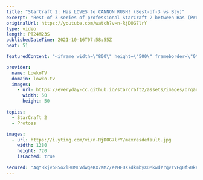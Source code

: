 ```yaml
---
title: "StarCraft 2: Has LOVES to CANNON RUSH! (Best-of-3 vs Bly)"
excerpt: "Best-of-3 series of professional StarCraft 2 between Has (Protoss) and Bly (Zerg). These two pro players like to play the game differently than pretty much every other progamer.  Support my work on Patreon: http://www.patreon.com/lowkotv Become a YouTube member: https://lowko.tv/join  My second channel:"
originalUrl: https://youtube.com/watch?v=n-RjDOG7lrY
type: video
length: PT24M23S
publishedDateTime: 2021-10-16T07:58:55Z
heat: 51

featuredContent: "<iframe width=\"800\" height=\"500\" frameborder=\"0\" src=\"https://www.youtube.com/embed/n-RjDOG7lrY\" allow=\"accelerometer; autoplay; encrypted-media; gyroscope; picture-in-picture\" allowfullscreen></iframe>"

provider:
  name: LowkoTV
  domain: lowko.tv
  images:
    - url: https://everyday-cc.github.io/starcraft2/assets/images/organizations/lowko.tv-50x50.jpg
      width: 50
      height: 50

topics:
  - StarCraft 2
  - Protoss

images:
  - url: https://i.ytimg.com/vi/n-RjDOG7lrY/maxresdefault.jpg
    width: 1280
    height: 720
    isCached: true

secured: "AqYBkjvb85o2lB0MLVdwgeRX7aMZ/ezHFUX7dkmbyXDMkwdzrqvzVEg0fS0kPDeCIL8xujRU+HZI6NaNlP5msV38WYA9FIE5HItX4HyEreFKUhO6XuEEvf5G4OTpBVgodmaJG41ryl3KjUOCP2Ixgx697mPAUwztidYDtdAsZbiJ5zvgz5MzW9Whz4RxZHJswZR4f3lIdYATgwKHGtpfKp3BNKf4FHmIxmmcGVzwCwykQ8rUAW0ICw1wpCBwRkiASH6YuT/nIlnExADzAgF+YG4oULccBf8QH/DUAq2HmURuNnfc3qiR2bSKi0spnl6FONE5jreUiQGzNbI1o6skShWZUF7k9HHOxVsTR/+OfSkCy4yeQHRtuWoP3ql1XwrH+LX3FyHjdBB1eRPh9G4TJqVKF6QERxCvpOGYl2v7MrR6GlMn2vpQi2dt1EEz+OAq;P9V8ruyCo3npRm04jQLGuQ=="
---
```


